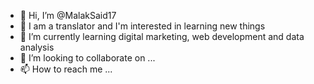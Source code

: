 - 👋 Hi, I’m @MalakSaid17
- 👀 I am a translator and I'm interested in learning new things
- 🌱 I’m currently learning digital marketing, web development and data analysis
- 💞️ I’m looking to collaborate on ...
- 📫 How to reach me ...

<!---
MalakSaid17/MalakSaid17 is a ✨ special ✨ repository because its `README.md` (this file) appears on your GitHub profile.
You can click the Preview link to take a look at your changes.
--->

